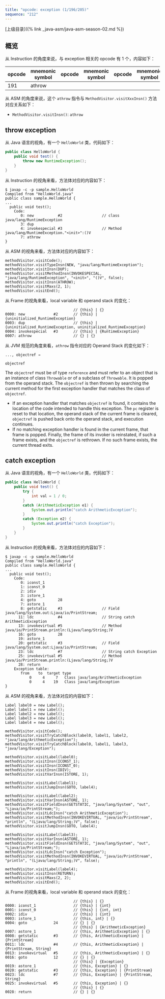 ```yaml
---
title: "opcode: exception (1/196/205)"
sequence: "212"
---
```


[上级目录]({% link _java-asm/java-asm-season-02.md %})

## 概览

从 Instruction 的角度来说，与 exception 相关的 opcode 有 1 个，内容如下：

| opcode | mnemonic symbol | opcode | mnemonic symbol | opcode | mnemonic symbol | opcode | mnemonic symbol |
|--------|-----------------|--------|-----------------|--------|-----------------|--------|-----------------|
| 191    | athrow          |        |                 |        |                 |        |                 |

从 ASM 的角度来说，这个 `athrow` 指令与 `MethodVisitor.visitXxxInsn()` 方法对应关系如下：

- `MethodVisitor.visitInsn()`: `athrow`

## throw exception

从 Java 语言的视角，有一个 `HelloWorld` 类，代码如下：

```java
public class HelloWorld {
    public void test() {
        throw new RuntimeException();
    }
}
```

从 Instruction 的视角来看，方法体对应的内容如下：

```text
$ javap -c -p sample.HelloWorld
Compiled from "HelloWorld.java"
public class sample.HelloWorld {
...
  public void test();
    Code:
       0: new           #2                  // class java/lang/RuntimeException
       3: dup
       4: invokespecial #3                  // Method java/lang/RuntimeException."<init>":()V
       7: athrow
}
```

从 ASM 的视角来看，方法体对应的内容如下：

```text
methodVisitor.visitCode();
methodVisitor.visitTypeInsn(NEW, "java/lang/RuntimeException");
methodVisitor.visitInsn(DUP);
methodVisitor.visitMethodInsn(INVOKESPECIAL, "java/lang/RuntimeException", "<init>", "()V", false);
methodVisitor.visitInsn(ATHROW);
methodVisitor.visitMaxs(2, 1);
methodVisitor.visitEnd();
```

从 Frame 的视角来看，local variable 和 operand stack 的变化：

```text
                               // {this} | {}
0000: new             #2       // {this} | {uninitialized_RuntimeException}
0003: dup                      // {this} | {uninitialized_RuntimeException, uninitialized_RuntimeException}
0004: invokespecial   #3       // {this} | {RuntimeException}
0007: athrow                   // {} | {}
```

从 JVM 规范的角度来看，`athrow` 指令对应的 Operand Stack 的变化如下：

```text
..., objectref →

objectref
```

The `objectref` must be of type `reference` and must refer to an object that is an instance of class `Throwable` or of a subclass of `Throwable`. It is popped from the operand stack. The `objectref` is then thrown by searching the current method for the first exception handler that matches the class of `objectref`.

- If an exception handler that matches `objectref` is found, it contains the location of the code intended to handle this exception. The `pc` register is reset to that location, the operand stack of the current frame is cleared, `objectref` is pushed back onto the operand stack, and execution continues.
- If no matching exception handler is found in the current frame, that frame is popped. Finally, the frame of its invoker is reinstated, if such a frame exists, and the `objectref` is rethrown. If no such frame exists, the current thread exits.

## catch exception

从 Java 语言的视角，有一个 `HelloWorld` 类，代码如下：

```java
public class HelloWorld {
    public void test() {
        try {
            int val = 1 / 0;
        }
        catch (ArithmeticException e1) {
            System.out.println("catch ArithmeticException");
        }
        catch (Exception e2) {
            System.out.println("catch Exception");
        }
    }
}
```

从 Instruction 的视角来看，方法体对应的内容如下：

```text
$ javap -c -p sample.HelloWorld
Compiled from "HelloWorld.java"
public class sample.HelloWorld {
...
  public void test();
    Code:
       0: iconst_1
       1: iconst_0
       2: idiv
       3: istore_1
       4: goto          28
       7: astore_1
       8: getstatic     #3                  // Field java/lang/System.out:Ljava/io/PrintStream;
      11: ldc           #4                  // String catch ArithmeticException
      13: invokevirtual #5                  // Method java/io/PrintStream.println:(Ljava/lang/String;)V
      16: goto          28
      19: astore_1
      20: getstatic     #3                  // Field java/lang/System.out:Ljava/io/PrintStream;
      23: ldc           #7                  // String catch Exception
      25: invokevirtual #5                  // Method java/io/PrintStream.println:(Ljava/lang/String;)V
      28: return
    Exception table:
       from    to  target type
           0     4     7   Class java/lang/ArithmeticException
           0     4    19   Class java/lang/Exception
}
```

从 ASM 的视角来看，方法体对应的内容如下：

```text
Label label0 = new Label();
Label label1 = new Label();
Label label2 = new Label();
Label label3 = new Label();
Label label4 = new Label();

methodVisitor.visitCode();
methodVisitor.visitTryCatchBlock(label0, label1, label2, "java/lang/ArithmeticException");
methodVisitor.visitTryCatchBlock(label0, label1, label3, "java/lang/Exception");

methodVisitor.visitLabel(label0);
methodVisitor.visitInsn(ICONST_1);
methodVisitor.visitInsn(ICONST_0);
methodVisitor.visitInsn(IDIV);
methodVisitor.visitVarInsn(ISTORE, 1);

methodVisitor.visitLabel(label1);
methodVisitor.visitJumpInsn(GOTO, label4);

methodVisitor.visitLabel(label2);
methodVisitor.visitVarInsn(ASTORE, 1);
methodVisitor.visitFieldInsn(GETSTATIC, "java/lang/System", "out", "Ljava/io/PrintStream;");
methodVisitor.visitLdcInsn("catch ArithmeticException");
methodVisitor.visitMethodInsn(INVOKEVIRTUAL, "java/io/PrintStream", "println", "(Ljava/lang/String;)V", false);
methodVisitor.visitJumpInsn(GOTO, label4);

methodVisitor.visitLabel(label3);
methodVisitor.visitVarInsn(ASTORE, 1);
methodVisitor.visitFieldInsn(GETSTATIC, "java/lang/System", "out", "Ljava/io/PrintStream;");
methodVisitor.visitLdcInsn("catch Exception");
methodVisitor.visitMethodInsn(INVOKEVIRTUAL, "java/io/PrintStream", "println", "(Ljava/lang/String;)V", false);

methodVisitor.visitLabel(label4);
methodVisitor.visitInsn(RETURN);
methodVisitor.visitMaxs(2, 2);
methodVisitor.visitEnd();
```

从 Frame 的视角来看，local variable 和 operand stack 的变化：

```text
                               // {this} | {}
0000: iconst_1                 // {this} | {int}
0001: iconst_0                 // {this} | {int, int}
0002: idiv                     // {this} | {int}
0003: istore_1                 // {this, int} | {}
0004: goto            24       // {} | {}
                               // {this} | {ArithmeticException}
0007: astore_1                 // {this, ArithmeticException} | {}
0008: getstatic       #3       // {this, ArithmeticException} | {PrintStream}
0011: ldc             #4       // {this, ArithmeticException} | {PrintStream, String}
0013: invokevirtual   #5       // {this, ArithmeticException} | {}
0016: goto            12       // {} | {}
                               // {this} | {Exception}
0019: astore_1                 // {this, Exception} | {}
0020: getstatic       #3       // {this, Exception} | {PrintStream}
0023: ldc             #7       // {this, Exception} | {PrintStream, String}
0025: invokevirtual   #5       // {this, Exception} | {}
                               // {this} | {}
0028: return                   // {} | {}
```

